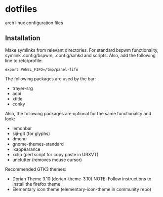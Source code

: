 dotfiles
========

arch linux configuration files

Installation
------------
Make symlinks from relevant directories. For standard bspwm functionality, symlink .config/bspwm, .config/sxhkd and scripts. Also, add the following line to /etc/profile:

    export PANEL_FIFO=/tmp/panel-fifo
    
The following packages are used by the bar:
* trayer-srg
* acpi
* xtitle
* conky

Also, the following packages are optional for the same functionality and look:
* lemonbar
* siji-git (for glyphs)
* dmenu
* gnome-themes-standard
* lxappearance
* xclip (perl script for copy paste in URXVT)
* unclutter (removes mouse cursor)

Recommended GTK3 themes:
* Dorian Theme 3.10 (dorian-theme-3.10)   NOTE: Follow instructions to install the firefox theme.
* Elementary icon theme (elementary-icon-theme in community repo)
